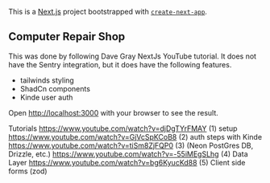 This is a [Next.js](https://nextjs.org) project bootstrapped with [`create-next-app`](https://nextjs.org/docs/app/api-reference/cli/create-next-app).

## Computer Repair Shop

This was done by following Dave Gray NextJs YouTube tutorial. It does not have the Sentry integration, but it does have the following features.

-   tailwinds styling
-   ShadCn components
-   Kinde user auth

Open [http://localhost:3000](http://localhost:3000) with your browser to see the result.

Tutorials
https://www.youtube.com/watch?v=djDgTYrFMAY (1) setup
https://www.youtube.com/watch?v=GjVcSpKCoB8 (2) auth steps with Kinde
https://www.youtube.com/watch?v=tiSm8ZjFQP0 (3) (Neon PostGres DB, Drizzle, etc.)
https://www.youtube.com/watch?v=-55iMEgSLhg (4) Data Layer
https://www.youtube.com/watch?v=bg6KyucKd88 (5) Client side forms (zod)
